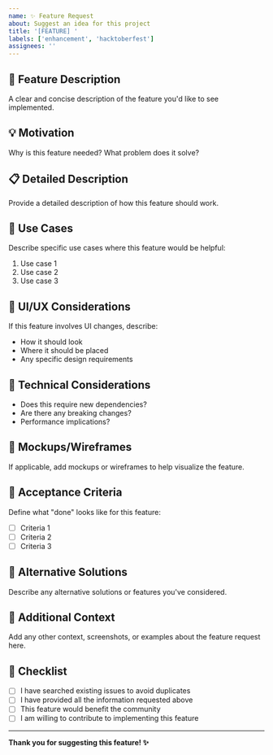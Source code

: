 ```yaml
---
name: ✨ Feature Request
about: Suggest an idea for this project
title: '[FEATURE] '
labels: ['enhancement', 'hacktoberfest']
assignees: ''
---
```


## 🚀 Feature Description

A clear and concise description of the feature you'd like to see implemented.

## 💡 Motivation

Why is this feature needed? What problem does it solve?

## 📋 Detailed Description

Provide a detailed description of how this feature should work.

## 🎯 Use Cases

Describe specific use cases where this feature would be helpful:

1. Use case 1
2. Use case 2
3. Use case 3

## 🎨 UI/UX Considerations

If this feature involves UI changes, describe:

- How it should look
- Where it should be placed
- Any specific design requirements

## 🔧 Technical Considerations

- Does this require new dependencies?
- Are there any breaking changes?
- Performance implications?

## 📸 Mockups/Wireframes

If applicable, add mockups or wireframes to help visualize the feature.

## 🎯 Acceptance Criteria

Define what "done" looks like for this feature:

- [ ] Criteria 1
- [ ] Criteria 2
- [ ] Criteria 3

## 🔄 Alternative Solutions

Describe any alternative solutions or features you've considered.

## 📝 Additional Context

Add any other context, screenshots, or examples about the feature request here.

## 📝 Checklist

- [ ] I have searched existing issues to avoid duplicates
- [ ] I have provided all the information requested above
- [ ] This feature would benefit the community
- [ ] I am willing to contribute to implementing this feature

---

**Thank you for suggesting this feature! ✨**
